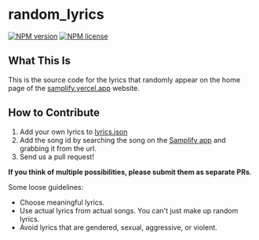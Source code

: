# random_lyrics
[![NPM version](https://img.shields.io/npm/v/bb_random_lyrics.svg?style=flat-square)](https://www.npmjs.com/package/bb_random_lyrics)
[![NPM license](https://img.shields.io/npm/l/bb_random_lyrics.svg?style=flat-square)](https://www.npmjs.com/package/bb_random_lyrics)

## What This Is

This is the source code for the lyrics that randomly appear on the home page of the [samplify.vercel.app](https://samplify.vercel.app) website.

## How to Contribute

1. Add your own lyrics to [lyrics.json](lyrics.json)
2. Add the song id by searching the song on the [Samplify app](https://samplify.vercel.app) and grabbing it from the url.
3. Send us a pull request!

**If you think of multiple possibilities, please submit them as separate PRs**.

Some loose guidelines:

* Choose meaningful lyrics.
* Use actual lyrics from actual songs. You can't just make up random lyrics.
* Avoid lyrics that are gendered, sexual, aggressive, or violent.
